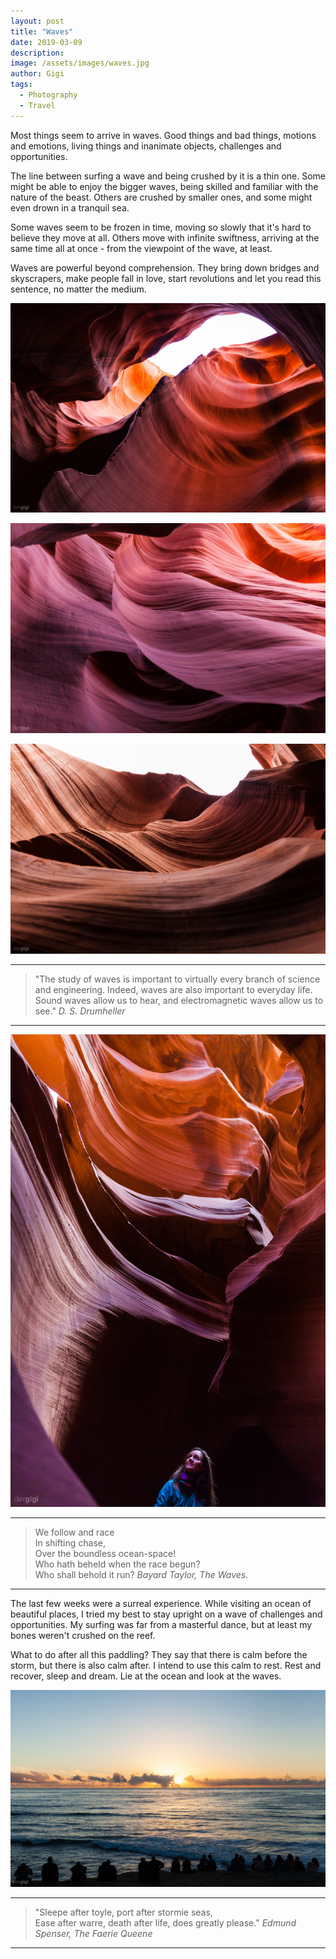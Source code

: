 ```yaml
---
layout: post
title: "Waves"
date: 2019-03-09
description:
image: /assets/images/waves.jpg
author: Gigi
tags:
  - Photography
  - Travel
---
```


Most things seem to arrive in waves. Good things and bad things, motions and emotions,  living things and inanimate objects, challenges and opportunities.

The line between surfing a wave and being crushed by it is a thin one. Some might be able to enjoy the bigger waves, being skilled and familiar with the nature of the beast. Others are crushed by smaller ones, and some might even drown in a tranquil sea.

Some waves seem to be frozen in time, moving so slowly that it's hard to believe they move at all. Others move with infinite swiftness, arriving at the same time all at once - from the viewpoint of the wave, at least.

Waves are powerful beyond comprehension. They bring down bridges and skyscrapers, make people fall in love, start revolutions and let you read this sentence, no matter the medium.

![Stony waves](/assets/images/waves-stone.jpg#full)

![Orange waves](/assets/images/waves-orange.jpg#full)

![Brown waves](/assets/images/waves-brown.jpg#full)

----

<blockquote>
"The study of waves is important to virtually every branch of science and engineering. Indeed, waves are also important to everyday life. Sound waves allow us to hear, and electromagnetic waves allow us to see."
<cite>D. S. Drumheller</cite>
</blockquote>

----

![Waves above](/assets/images/waves-above.jpg)

----

<blockquote>
We follow and race<br/>
In shifting chase,<br/>
Over the boundless ocean-space!<br/>
Who hath beheld when the race begun?<br/>
Who shall behold it run?
<cite>Bayard Taylor, The Waves.</cite>
</blockquote>

----

The last few weeks were a surreal experience. While visiting an ocean of beautiful places, I tried my best to stay upright on a wave of challenges and opportunities. My surfing was far from a masterful dance, but at least my bones weren't crushed on the reef.

What to do after all this paddling? They say that there is calm before the storm, but there is also calm after. I intend to use this calm to rest. Rest and recover, sleep and dream. Lie at the ocean and look at the waves.

![Ocean waves](/assets/images/waves-ocean.jpg#full)

----

<blockquote>
"Sleepe after toyle, port after stormie seas,<br/>
Ease after warre, death after life, does greatly please."
<cite>Edmund Spenser, The Faerie Queene</cite>
</blockquote>

----
